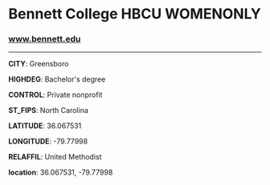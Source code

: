 # Bennett College HBCU WOMENONLY
### www.bennett.edu
---
**CITY**: Greensboro

**HIGHDEG**: Bachelor's degree

**CONTROL**: Private nonprofit

**ST_FIPS**: North Carolina

**LATITUDE**: 36.067531

**LONGITUDE**: -79.77998

**RELAFFIL**: United Methodist

**location**: 36.067531, -79.77998